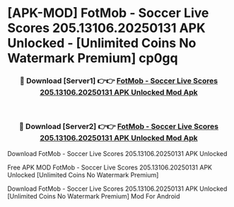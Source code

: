 # [APK-MOD] FotMob - Soccer Live Scores 205.13106.20250131 APK Unlocked - [Unlimited Coins No Watermark Premium] cp0gq



<div align="center">
<h3>🔴 Download [Server1] 👉👉 <a href="https://momento.my/?title=FotMob_-_Soccer_Live_Scores_205.13106.20250131_APK_Unlocked">FotMob - Soccer Live Scores 205.13106.20250131 APK Unlocked Mod Apk</a></h3><br>

<h3>🔴 Download [Server2] 👉👉 <a href="https://momento.my/?title=FotMob_-_Soccer_Live_Scores_205.13106.20250131_APK_Unlocked">FotMob - Soccer Live Scores 205.13106.20250131 APK Unlocked Mod Apk</a></h3>
</div>



Download FotMob - Soccer Live Scores 205.13106.20250131 APK Unlocked 

Free APK MOD FotMob - Soccer Live Scores 205.13106.20250131 APK Unlocked [Unlimited Coins No Watermark Premium]

Download FotMob - Soccer Live Scores 205.13106.20250131 APK Unlocked [Unlimited Coins No Watermark Premium] Mod For Android

